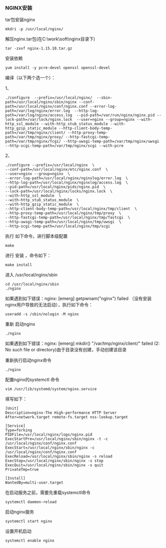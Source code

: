 ### NGINX安装

tar包安装nginx

```shell
mkdri -p /usr/local/nginx/
```

解压nginx.tar包(在C:\work\soft\nginx目录下)

```shell
tar -zxvf nginx-1.15.10.tar.gz
```

安装依赖

```shell
yum install -y pcre-devel openssl openssl-devel
```

编译（以下两个选一个）：

1、

```shell
./configure  --prefix=/usr/local/nginx/  --sbin-path=/usr/local/nginx/sbin/nginx --conf-path=/usr/local/nginx/conf/nginx.conf --error-log-path=/var/log/nginx/error.log  --http-log-path=/var/log/nginx/access.log  --pid-path=/var/run/nginx/nginx.pid --lock-path=/var/lock/nginx.lock  --user=nginx --group=nginx --with-http_ssl_module --with-http_stub_status_module --with-http_gzip_static_module --http-client-body-temp-path=/var/tmp/nginx/client/ --http-proxy-temp-path=/var/tmp/nginx/proxy/ --http-fastcgi-temp-path=/var/tmp/nginx/fcgi/ --http-uwsgi-temp-path=/var/tmp/nginx/uwsgi --http-scgi-temp-path=/var/tmp/nginx/scgi --with-pcre
```

2、

```shell
./configure --prefix=/usr/local/nginx  \
--conf-path=/usr/local/nginx/etc/nginx.conf  \
--user=nginx --group=nginx  \
--error-log-path=/usr/local/nginx/nginxlog/error.log  \
--http-log-path=/usr/local/nginx/nginxlog/access.log  \
--pid-path=/usr/local/nginx/pids/nginx.pid  \
--lock-path=/usr/local/nginx/locks/nginx.lock  \
--with-http_ssl_module  \
--with-http_stub_status_module  \
--with-http_gzip_static_module  \
--http-client-body-temp-path=/usr/local/nginx/tmp/client  \
--http-proxy-temp-path=/usr/local/nginx/tmp/proxy  \
--http-fastcgi-temp-path=/usr/local/nginx/tmp/fastcgi  \
--http-uwsgi-temp-path=/usr/local/nginx/tmp/uwsgi  \
--http-scgi-temp-path=/usr/local/nginx/tmp/scgi
```

执行 如下命令，进行脚本级配置

```shell
make
```


进行 安装 ，命令如下：

```shell
make install
```

 进入 /usr/local/nginx/sbin

```shell
cd /usr/local/nginx/sbin
./nginx
```


如果遇到如下错误：nginx: [emerg] getpwnam("nginx") failed （没有安装nginx用户导致的无法启动），执行如下命令：

```shell
useradd -s /sbin/nologin -M nginx
```



重新 启动nginx 

```shell
./nginx
```

如果遇到如下错误：nginx: [emerg] mkdir() "/var/tmp/nginx/client/" failed (2: No such file or directory)由于目录没有创建，手动创建该目录

重新执行启动nginx命令

```shell
./nginx
```

配置nginx的systemctl 命令

```shell
vim /usr/lib/systemd/system/nginx.service
```

填写如下：

```shell
[Unit]
Description=nginx-The High-performance HTTP Server
After=network.target remote-fs.target nss-lookup.target

[Service]
Type=forking
PIDFile=/usr/local/nginx/logs/nginx.pid
ExecStartPre=/usr/local/nginx/sbin/nginx -t -c /usr/local/nginx/conf/nginx.conf
ExecStart=/usr/local/nginx/sbin/nginx -c /usr/local/nginx/conf/nginx.conf
ExecReload=/usr/local/nginx/sbin/nginx -s reload
ExecStop=/usr/local/nginx/sbin/nginx -s stop
ExecQuit=/usr/local/nginx/sbin/nginx -s quit
PrivateTmp=true

[Install]
WantedBy=multi-user.target
```

在启动服务之前，需要先重载systemctl命令

```shell
systemctl daemon-reload
```


启动nginx服务

```shell
systemctl start nginx
```

设置开机启动

```shell
systemctl enable nginx
```

